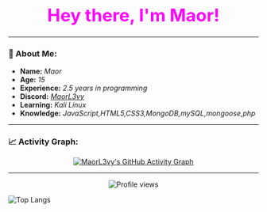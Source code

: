<div style="text-align: center;">
  <h1 style="font-size: 2.5em; color: #ff00ff;"><b>Hey there, I'm Maor!</b></h1>
</div>

---

### 🌟 About Me:
- **Name:** *Maor*
- **Age:** *15*
- **Experience:** *2.5 years in programming*
- **Discord:** [*MaorL3vy*](https://discord.com/users/751477884933374103)
- **Learning:** *Kali Linux*
- **Knowledge:** *JavaScript,HTML5,CSS3,MongoDB,mySQL,mongoose,php*

---

### 📈 Activity Graph:
<div style="text-align: center;">
  <a href="https://github.com/MaorL3vy/github-readme-activity-graph">
    <img src="https://github-readme-activity-graph.vercel.app/graph?username=MaorL3vy&theme=github" alt="MaorL3vy's GitHub Activity Graph"/>
  </a>
</div>

---

<div style="text-align: center;">
  <img src="https://komarev.com/ghpvc/?username=MaorL3vy&style=flat-square" alt="Profile views">
</div>

![Top Langs](https://github-readme-stats.vercel.app/api/top-langs/?username=arudev69&layout=compact&theme=tokyonight)
